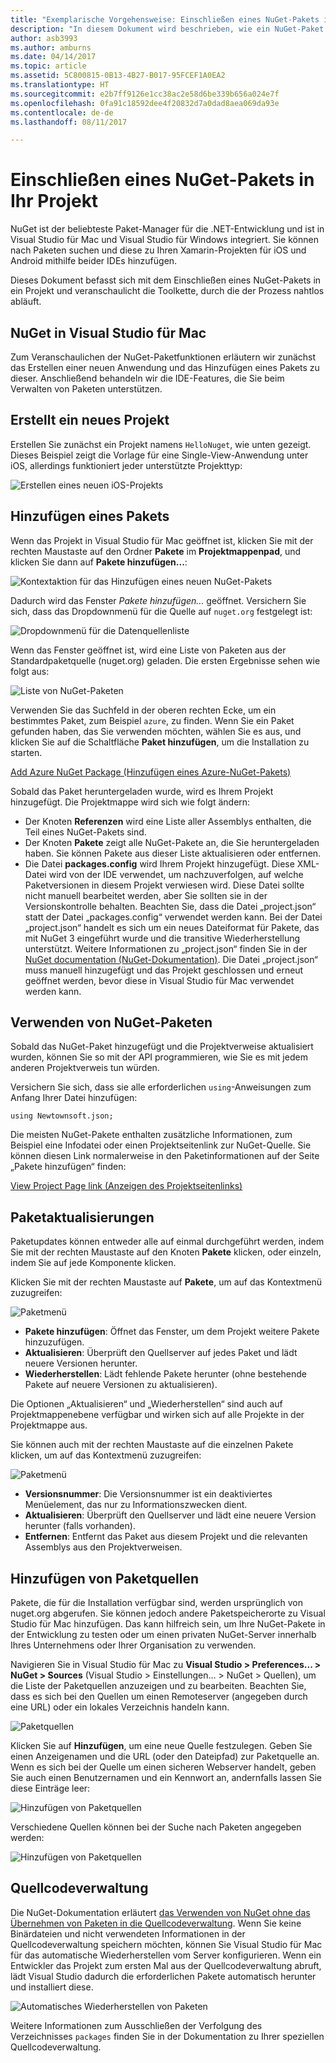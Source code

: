```yaml
---
title: "Exemplarische Vorgehensweise: Einschließen eines NuGet-Pakets in Ihr Projekt"
description: "In diesem Dokument wird beschrieben, wie ein NuGet-Paket in ein Xamarin-Projekt eingeschlossen wird. Es veranschaulicht das Suchen und Herunterladen von Paketen und bietet eine Einführung in die IDE-Integrationsfunktionen."
author: asb3993
ms.author: amburns
ms.date: 04/14/2017
ms.topic: article
ms.assetid: 5C800815-0B13-4B27-B017-95FCEF1A0EA2
ms.translationtype: HT
ms.sourcegitcommit: e2b7ff9126e1cc38ac2e58d6be339b656a024e7f
ms.openlocfilehash: 0fa91c18592dee4f20832d7a0dad8aea069da93e
ms.contentlocale: de-de
ms.lasthandoff: 08/11/2017

---
```


# <a name="including-a-nuget-package-in-your-project"></a>Einschließen eines NuGet-Pakets in Ihr Projekt

NuGet ist der beliebteste Paket-Manager für die .NET-Entwicklung und ist in Visual Studio für Mac und Visual Studio für Windows integriert. Sie können nach Paketen suchen und diese zu Ihren Xamarin-Projekten für iOS und Android mithilfe beider IDEs hinzufügen.

Dieses Dokument befasst sich mit dem Einschließen eines NuGet-Pakets in ein Projekt und veranschaulicht die Toolkette, durch die der Prozess nahtlos abläuft.

## <a name="nuget-in-visual-studio-for-mac"></a>NuGet in Visual Studio für Mac

Zum Veranschaulichen der NuGet-Paketfunktionen erläutern wir zunächst das Erstellen einer neuen Anwendung und das Hinzufügen eines Pakets zu dieser. Anschließend behandeln wir die IDE-Features, die Sie beim Verwalten von Paketen unterstützen.

## <a name="create-a-new-project"></a>Erstellt ein neues Projekt

Erstellen Sie zunächst ein Projekt namens `HelloNuget`, wie unten gezeigt. Dieses Beispiel zeigt die Vorlage für eine Single-View-Anwendung unter iOS, allerdings funktioniert jeder unterstützte Projekttyp:

![Erstellen eines neuen iOS-Projekts](media/nuget-walkthrough-NewProject.png)

<a name="Adding_a_Package" class="injected"></a>

## <a name="adding-a-package"></a>Hinzufügen eines Pakets

Wenn das Projekt in Visual Studio für Mac geöffnet ist, klicken Sie mit der rechten Maustaste auf den Ordner **Pakete** im **Projektmappenpad**, und klicken Sie dann auf **Pakete hinzufügen...**:

![Kontextaktion für das Hinzufügen eines neuen NuGet-Pakets](media/nuget-walkthrough-PackagesMenu.png)

Dadurch wird das Fenster _Pakete hinzufügen..._ geöffnet. Versichern Sie sich, dass das Dropdownmenü für die Quelle auf `nuget.org` festgelegt ist:

![Dropdownmenü für die Datenquellenliste](media/nuget-walkthrough-Source.png)

Wenn das Fenster geöffnet ist, wird eine Liste von Paketen aus der Standardpaketquelle (nuget.org) geladen. Die ersten Ergebnisse sehen wie folgt aus:

![Liste von NuGet-Paketen](media/nuget-walkthrough-AddPackages1.png)

Verwenden Sie das Suchfeld in der oberen rechten Ecke, um ein bestimmtes Paket, zum Beispiel `azure`, zu finden. Wenn Sie ein Paket gefunden haben, das Sie verwenden möchten, wählen Sie es aus, und klicken Sie auf die Schaltfläche **Paket hinzufügen**, um die Installation zu starten.


[Add Azure NuGet Package (Hinzufügen eines Azure-NuGet-Pakets)](media/nuget-walkthrough-AddPackages2.png)

Sobald das Paket heruntergeladen wurde, wird es Ihrem Projekt hinzugefügt. Die Projektmappe wird sich wie folgt ändern:

*   Der Knoten **Referenzen** wird eine Liste aller Assemblys enthalten, die Teil eines NuGet-Pakets sind.
*   Der Knoten **Pakete** zeigt alle NuGet-Pakete an, die Sie heruntergeladen haben. Sie können Pakete aus dieser Liste aktualisieren oder entfernen.
*   Die Datei **packages.config** wird Ihrem Projekt hinzugefügt. Diese XML-Datei wird von der IDE verwendet, um nachzuverfolgen, auf welche Paketversionen in diesem Projekt verwiesen wird. Diese Datei sollte nicht manuell bearbeitet werden, aber Sie sollten sie in der Versionskontrolle behalten. Beachten Sie, dass die Datei „project.json“ statt der Datei „packages.config“ verwendet werden kann. Bei der Datei „project.json“ handelt es sich um ein neues Dateiformat für Pakete, das mit NuGet 3 eingeführt wurde und die transitive Wiederherstellung unterstützt. Weitere Informationen zu „project.json“ finden Sie in der [NuGet documentation (NuGet-Dokumentation)](http://docs.microsoft.com/NuGet/Schema/Project-Json). Die Datei „project.json“ muss manuell hinzugefügt und das Projekt geschlossen und erneut geöffnet werden, bevor diese in Visual Studio für Mac verwendet werden kann.

## <a name="using-nuget-packages"></a>Verwenden von NuGet-Paketen

Sobald das NuGet-Paket hinzugefügt und die Projektverweise aktualisiert wurden, können Sie so mit der API programmieren, wie Sie es mit jedem anderen Projektverweis tun würden.

Versichern Sie sich, dass sie alle erforderlichen `using`-Anweisungen zum Anfang Ihrer Datei hinzufügen:


    using Newtownsoft.json;

Die meisten NuGet-Pakete enthalten zusätzliche Informationen, zum Beispiel eine Infodatei oder einen Projektseitenlink zur NuGet-Quelle. Sie können diesen Link normalerweise in den Paketinformationen auf der Seite „Pakete hinzufügen“ finden:

[View Project Page link (Anzeigen des Projektseitenlinks)](media/nuget-walkthrough-project-page.png)

<a name="Package_Updates" class="injected"></a>

## <a name="package-updates"></a>Paketaktualisierungen

Paketupdates können entweder alle auf einmal durchgeführt werden, indem Sie mit der rechten Maustaste auf den Knoten **Pakete** klicken, oder einzeln, indem Sie auf jede Komponente klicken.

Klicken Sie mit der rechten Maustaste auf **Pakete**, um auf das Kontextmenü zuzugreifen:

![Paketmenü](media/nuget-walkthrough-PackagesMenu.png)

*   **Pakete hinzufügen**: Öffnet das Fenster, um dem Projekt weitere Pakete hinzuzufügen.
*   **Aktualisieren**: Überprüft den Quellserver auf jedes Paket und lädt neuere Versionen herunter.
*   **Wiederherstellen**: Lädt fehlende Pakete herunter (ohne bestehende Pakete auf neuere Versionen zu aktualisieren).

Die Optionen „Aktualisieren“ und „Wiederherstellen“ sind auch auf Projektmappenebene verfügbar und wirken sich auf alle Projekte in der Projektmappe aus. 

Sie können auch mit der rechten Maustaste auf die einzelnen Pakete klicken, um auf das Kontextmenü zuzugreifen:

![Paketmenü](media/nuget-walkthrough-PackageMenu.png)

*   **Versionsnummer**: Die Versionsnummer ist ein deaktiviertes Menüelement, das nur zu Informationszwecken dient.
*   **Aktualisieren**: Überprüft den Quellserver und lädt eine neuere Version herunter (falls vorhanden).
*   **Entfernen**: Entfernt das Paket aus diesem Projekt und die relevanten Assemblys aus den Projektverweisen.


## <a name="adding-package-sources"></a>Hinzufügen von Paketquellen

Pakete, die für die Installation verfügbar sind, werden ursprünglich von nuget.org abgerufen. Sie können jedoch andere Paketspeicherorte zu Visual Studio für Mac hinzufügen. Das kann hilfreich sein, um Ihre NuGet-Pakete in der Entwicklung zu testen oder um einen privaten NuGet-Server innerhalb Ihres Unternehmens oder Ihrer Organisation zu verwenden.

Navigieren Sie in Visual Studio für Mac zu **Visual Studio > Preferences... > NuGet > Sources** (Visual Studio > Einstellungen... > NuGet > Quellen), um die Liste der Paketquellen anzuzeigen und zu bearbeiten. Beachten Sie, dass es sich bei den Quellen um einen Remoteserver (angegeben durch eine URL) oder ein lokales Verzeichnis handeln kann. 

![Paketquellen](media/nuget-walkthrough-PackageSource.png)

Klicken Sie auf **Hinzufügen**, um eine neue Quelle festzulegen. Geben Sie einen Anzeigenamen und die URL (oder den Dateipfad) zur Paketquelle an. Wenn es sich bei der Quelle um einen sicheren Webserver handelt, geben Sie auch einen Benutzernamen und ein Kennwort an, andernfalls lassen Sie diese Einträge leer:

![Hinzufügen von Paketquellen](media/nuget-walkthrough-PackageSource2.png)

Verschiedene Quellen können bei der Suche nach Paketen angegeben werden:

![Hinzufügen von Paketquellen](media/nuget-walkthrough-PackageSource3.png)

## <a name="version-control"></a>Quellcodeverwaltung

Die NuGet-Dokumentation erläutert [das Verwenden von NuGet ohne das Übernehmen von Paketen in die Quellcodeverwaltung](https://docs.microsoft.com/nuget/consume-packages/packages-and-source-control). Wenn Sie keine Binärdateien und nicht verwendeten Informationen in der Quellcodeverwaltung speichern möchten, können Sie Visual Studio für Mac für das automatische Wiederherstellen vom Server konfigurieren. Wenn ein Entwickler das Projekt zum ersten Mal aus der Quellcodeverwaltung abruft, lädt Visual Studio dadurch die erforderlichen Pakete automatisch herunter und installiert diese.

![Automatisches Wiederherstellen von Paketen](media/nuget-walkthrough-AutoRestore.png)

Weitere Informationen zum Ausschließen der Verfolgung des Verzeichnisses `packages` finden Sie in der Dokumentation zu Ihrer speziellen Quellcodeverwaltung.


